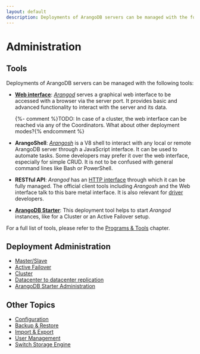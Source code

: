 ```yaml
---
layout: default
description: Deployments of ArangoDB servers can be managed with the following tools
---
```

Administration
==============

Tools
-----

Deployments of ArangoDB servers can be managed with the following tools:

- [**Web interface**](programs-web-interface.html):
  [_Arangod_](programs-arangod.html) serves a graphical web interface to
  be accessed with a browser via the server port. It provides basic and advanced
  functionality to interact with the server and its data.
  
  {%- comment %}TODO: In case of a cluster, the web interface can be reached via any of the Coordinators. What about other deployment modes?{% endcomment %}

- **ArangoShell**: [_Arangosh_](programs-arangosh.html) is a V8 shell to
  interact with any local or remote ArangoDB server through a JavaScript
  interface. It can be used to automate tasks. Some developers may prefer it over
  the web interface, especially for simple CRUD. It is not to be confused with
  general command lines like Bash or PowerShell.

- **RESTful API**: _Arangod_ has an [HTTP interface](http/index.html) through
  which it can be fully managed. The official client tools including _Arangosh_ and
  the Web interface talk to this bare metal interface. It is also relevant for
  [driver](drivers/index.html) developers.

- [**ArangoDB Starter**](programs-starter.html): This deployment tool
  helps to start _Arangod_ instances, like for a Cluster or an Active Failover setup.
  
For a full list of tools, please refer to the [Programs & Tools](programs.html) chapter.

Deployment Administration
-------------------------

- [Master/Slave](administration-master-slave.html)
- [Active Failover](administration-active-failover.html)
- [Cluster](administration-cluster.html)
- [Datacenter to datacenter replication](administration-dc2-dc.html)
- [ArangoDB Starter Administration](administration-starter.html)

Other Topics
------------

- [Configuration](administration-configuration.html)
- [Backup & Restore](backup-restore.html)
- [Import & Export](administration-import-export.html)
- [User Management](administration-managing-users.html)
- [Switch Storage Engine](administration-engine-switch-engine.html)

